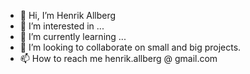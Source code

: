 - 👋 Hi, I’m Henrik Allberg
- 👀 I’m interested in ...
- 🌱 I’m currently learning ...
- 💞️ I’m looking to collaborate on small and big projects.
- 📫 How to reach me henrik.allberg @ gmail.com

<!---
Henke1983/Henke1983 is a ✨ special ✨ repository because its `README.md` (this file) appears on your GitHub profile.
You can click the Preview link to take a look at your changes.
--->
